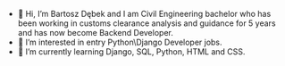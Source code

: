 - 👋 Hi, I’m Bartosz Dębek and I am Civil Engineering bachelor who has been working in customs clearance analysis and guidance for 5 years and has now become Backend Developer.
- 👀 I’m interested in entry Python\Django Developer jobs.
- 🌱 I’m currently learning Django, SQL, Python, HTML and CSS.


<!---
debus3/debus3 is a ✨ special ✨ repository because its `README.md` (this file) appears on your GitHub profile.
You can click the Preview link to take a look at your changes.
--->
